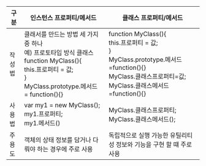 | 구분   | 인스턴스 프로퍼티/메서드                                     | 클래스 프로퍼티/메서드                                       |
| ------ | ------------------------------------------------------------ | ------------------------------------------------------------ |
| 작성법 | 클래서를 만드는 방법 세 가지 중 하나<br />예) 프로토타입 방식 클래스<br />function MyClass(){<br />    this.프로퍼티 = 값;<br />}<br />MyClass.prototype.메서드 = function(){} | function MyClass(){<br />    this.프로퍼티 = 값;<br />}<br />MyClass.prototype.메서드=function(){}<br />MyClass.클래스프로퍼티=값;<br />MyClass.클래스메서드=function(){} |
| 사용법 | var my1 = new MyClass();<br />my1.프로퍼티;<br />my1.메서드() | MyClass.클래스프로퍼티;<br />MyClass.클래스메서드();         |
| 주용도 | 객체의 상태 정보를 담거나 다뤄야 하는 경우에 주로 사용       | 독립적으로 실행 가능한 유틸리티성 정보와 기능을 구현 할 떄 주로 사용 |

